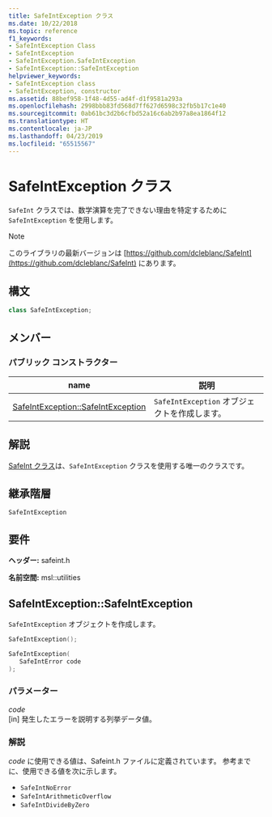 ```yaml
---
title: SafeIntException クラス
ms.date: 10/22/2018
ms.topic: reference
f1_keywords:
- SafeIntException Class
- SafeIntException
- SafeIntException.SafeIntException
- SafeIntException::SafeIntException
helpviewer_keywords:
- SafeIntException class
- SafeIntException, constructor
ms.assetid: 88bef958-1f48-4d55-ad4f-d1f9581a293a
ms.openlocfilehash: 2998bbb83fd568d7ff627d6598c32fb5b17c1e40
ms.sourcegitcommit: 0ab61bc3d2b6cfbd52a16c6ab2b97a8ea1864f12
ms.translationtype: HT
ms.contentlocale: ja-JP
ms.lasthandoff: 04/23/2019
ms.locfileid: "65515567"
---
```

# <a name="safeintexception-class"></a>SafeIntException クラス

`SafeInt` クラスでは、数学演算を完了できない理由を特定するために `SafeIntException` を使用します。

> [!NOTE]
> このライブラリの最新バージョンは [https://github.com/dcleblanc/SafeInt](https://github.com/dcleblanc/SafeInt) にあります。

## <a name="syntax"></a>構文

```cpp
class SafeIntException;
```

## <a name="members"></a>メンバー

### <a name="public-constructors"></a>パブリック コンストラクター

name                                                    | 説明
------------------------------------------------------- | ------------------------------------
[SafeIntException::SafeIntException](#safeintexception) | `SafeIntException` オブジェクトを作成します。

## <a name="remarks"></a>解説

[SafeInt クラス](../safeint/safeint-class.md)は、`SafeIntException` クラスを使用する唯一のクラスです。

## <a name="inheritance-hierarchy"></a>継承階層

`SafeIntException`

## <a name="requirements"></a>要件

**ヘッダー:** safeint.h

**名前空間:** msl::utilities

## <a name="safeintexception"></a>SafeIntException::SafeIntException

`SafeIntException` オブジェクトを作成します。

```cpp
SafeIntException();

SafeIntException(
   SafeIntError code
);
```

### <a name="parameters"></a>パラメーター

*code*<br/>
[in] 発生したエラーを説明する列挙データ値。

### <a name="remarks"></a>解説

*code* に使用できる値は、Safeint.h ファイルに定義されています。 参考までに、使用できる値を次に示します。

- `SafeIntNoError`
- `SafeIntArithmeticOverflow`
- `SafeIntDivideByZero`
